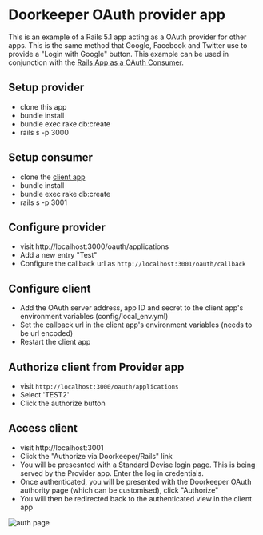 # Doorkeeper OAuth provider app

This is an example of a Rails 5.1 app acting as a OAuth provider for other apps. This is the same method that Google, Facebook and Twitter use to provide a "Login with Google" button. This example can be used in conjunction with the [Rails App as a OAuth Consumer](https://github.com/seanfcarroll/doorkeeper-client-rails-5.1).

## Setup provider

- clone this app
- bundle install
- bundle exec rake db:create
- rails s -p 3000

## Setup consumer

- clone the [client app](https://github.com/seanfcarroll/doorkeeper-client-rails-5.1)
- bundle install
- bundle exec rake db:create
- rails s -p 3001

## Configure provider

- visit http://localhost:3000/oauth/applications
- Add a new entry "Test"
- Configure the callback url as 
```http://localhost:3001/oauth/callback```

## Configure client

- Add the OAuth server address, app ID and secret to the client app's environment variables (config/local_env.yml)
- Set the callback url in the client app's environment variables (needs to be url encoded)
- Restart the client app

## Authorize client from Provider app

- visit ```http://localhost:3000/oauth/applications```
- Select 'TEST2'
- Click the authorize button


## Access client

- visit http://localhost:3001
- Click the "Authorize via Doorkeeper/Rails" link
- You will be presesnted with a Standard Devise login page. This is being served by the Provider app. Enter the log in credentials.
- Once authenticated, you will be presented with the Doorkeeper OAuth authority page (which can be customised), click "Authorize"
- You will then be redirected back to the authenticated view in the client app

![auth page](login.png)



